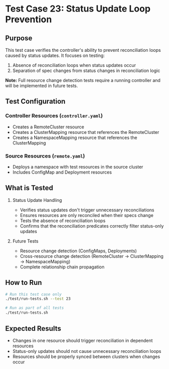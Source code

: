 # Test Case 23: Status Update Loop Prevention

## Purpose
This test case verifies the controller's ability to prevent reconciliation loops caused by status updates. It focuses on testing:
1. Absence of reconciliation loops when status updates occur
2. Separation of spec changes from status changes in reconciliation logic

**Note:** Full resource change detection tests require a running controller and will be implemented in future tests.

## Test Configuration

### Controller Resources (`controller.yaml`)
- Creates a RemoteCluster resource
- Creates a ClusterMapping resource that references the RemoteCluster
- Creates a NamespaceMapping resource that references the ClusterMapping

### Source Resources (`remote.yaml`)
- Deploys a namespace with test resources in the source cluster
- Includes ConfigMap and Deployment resources

## What is Tested
1. Status Update Handling
   - Verifies status updates don't trigger unnecessary reconciliations
   - Ensures resources are only reconciled when their specs change
   - Tests the absence of reconciliation loops
   - Confirms that the reconciliation predicates correctly filter status-only updates

2. Future Tests
   - Resource change detection (ConfigMaps, Deployments)
   - Cross-resource change detection (RemoteCluster → ClusterMapping → NamespaceMapping)
   - Complete relationship chain propagation

## How to Run
```bash
# Run this test case only
./test/run-tests.sh --test 23

# Run as part of all tests
./test/run-tests.sh
```

## Expected Results
- Changes in one resource should trigger reconciliation in dependent resources
- Status-only updates should not cause unnecessary reconciliation loops
- Resources should be properly synced between clusters when changes occur